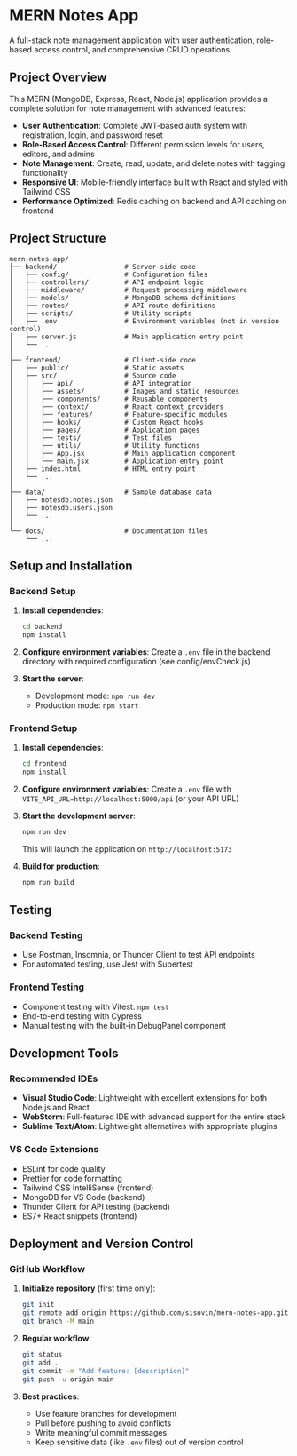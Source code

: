 # MERN Notes App

A full-stack note management application with user authentication, role-based access control, and comprehensive CRUD operations.

## Project Overview

This MERN (MongoDB, Express, React, Node.js) application provides a complete solution for note management with advanced features:

- **User Authentication**: Complete JWT-based auth system with registration, login, and password reset
- **Role-Based Access Control**: Different permission levels for users, editors, and admins
- **Note Management**: Create, read, update, and delete notes with tagging functionality
- **Responsive UI**: Mobile-friendly interface built with React and styled with Tailwind CSS
- **Performance Optimized**: Redis caching on backend and API caching on frontend

## Project Structure

```
mern-notes-app/
├── backend/                 # Server-side code
│   ├── config/              # Configuration files
│   ├── controllers/         # API endpoint logic
│   ├── middleware/          # Request processing middleware
│   ├── models/              # MongoDB schema definitions
│   ├── routes/              # API route definitions
│   ├── scripts/             # Utility scripts
│   ├── .env                 # Environment variables (not in version control)
│   ├── server.js            # Main application entry point
│   └── ...
│
├── frontend/                # Client-side code
│   ├── public/              # Static assets
│   ├── src/                 # Source code
│   │   ├── api/             # API integration
│   │   ├── assets/          # Images and static resources
│   │   ├── components/      # Reusable components
│   │   ├── context/         # React context providers
│   │   ├── features/        # Feature-specific modules
│   │   ├── hooks/           # Custom React hooks
│   │   ├── pages/           # Application pages
│   │   ├── tests/           # Test files
│   │   ├── utils/           # Utility functions
│   │   ├── App.jsx          # Main application component
│   │   └── main.jsx         # Application entry point
│   ├── index.html           # HTML entry point
│   └── ...
│
├── data/                    # Sample database data
│   ├── notesdb.notes.json
│   ├── notesdb.users.json
│   └── ...
│
└── docs/                    # Documentation files
    └── ...
```

## Setup and Installation

### Backend Setup

1. **Install dependencies**:
   ```bash
   cd backend
   npm install
   ```

2. **Configure environment variables**:
   Create a `.env` file in the backend directory with required configuration (see config/envCheck.js)

3. **Start the server**:
   - Development mode: `npm run dev`
   - Production mode: `npm start`

### Frontend Setup

1. **Install dependencies**:
   ```bash
   cd frontend
   npm install
   ```

2. **Configure environment variables**:
   Create a `.env` file with `VITE_API_URL=http://localhost:5000/api` (or your API URL)

3. **Start the development server**:
   ```bash
   npm run dev
   ```
   This will launch the application on `http://localhost:5173`

4. **Build for production**:
   ```bash
   npm run build
   ```

## Testing

### Backend Testing
- Use Postman, Insomnia, or Thunder Client to test API endpoints
- For automated testing, use Jest with Supertest

### Frontend Testing
- Component testing with Vitest: `npm test`
- End-to-end testing with Cypress
- Manual testing with the built-in DebugPanel component

## Development Tools

### Recommended IDEs
- **Visual Studio Code**: Lightweight with excellent extensions for both Node.js and React
- **WebStorm**: Full-featured IDE with advanced support for the entire stack
- **Sublime Text/Atom**: Lightweight alternatives with appropriate plugins

### VS Code Extensions
- ESLint for code quality
- Prettier for code formatting
- Tailwind CSS IntelliSense (frontend)
- MongoDB for VS Code (backend)
- Thunder Client for API testing (backend)
- ES7+ React snippets (frontend)

## Deployment and Version Control

### GitHub Workflow

1. **Initialize repository** (first time only):
   ```bash
   git init
   git remote add origin https://github.com/sisovin/mern-notes-app.git
   git branch -M main
   ```

2. **Regular workflow**:
   ```bash
   git status
   git add .
   git commit -m "Add feature: [description]"
   git push -u origin main
   ```

3. **Best practices**:
   - Use feature branches for development
   - Pull before pushing to avoid conflicts
   - Write meaningful commit messages
   - Keep sensitive data (like `.env` files) out of version control
```